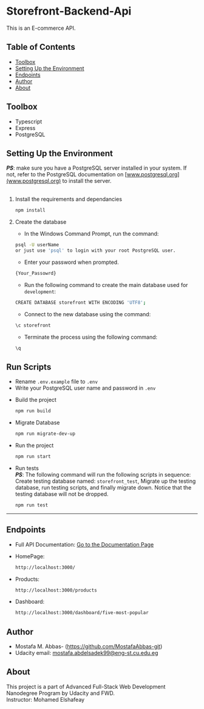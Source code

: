 # Storefront-Backend-Api

This is an E-commerce API.

## Table of Contents

- [Toolbox](#toolbox)
- [Setting Up the Environment](#setting-up-the-environment)
- [Endpoints ](#endpoints)
- [Author](#Author)
- [About](#about)

## Toolbox

- Typescript
- Express
- PostgreSQL

## Setting Up the Environment

**_PS_**: make sure you have a PostgreSQL server installed in your system. If not, refer to the PostgreSQL documentation on [www.postgresql.org](www.postgresql.org) to install the server.
<br></br>

1. Install the requirements and dependancies

   ```sh
   npm install
   ```

2. Create the database <br>

   - In the Windows Command Prompt, run the command:

   ```sh
   psql -U userName
   or just use 'psql' to login with your root PostgreSQL user.
   ```

   - Enter your password when prompted.

   ```sh
   {Your_Passowrd}
   ```

   - Run the following command to create the main database used for `development`:

   ```sh
   CREATE DATABASE storefront WITH ENCODING 'UTF8';
   ```

   - Connect to the new database using the command:

   ```sh
   \c storefront
   ```

   - Terminate the process using the following command:

   ```sh
   \q
   ```

## Run Scripts

- Rename `.env.example` file to `.env`
- Write your PostgreSQL user name and password in `.env`

<!-- - Run the following commands to create the database needed for `testing`

  ```sh
  npm run create-test-db
  ``` -->

- Build the project

  ```sh
  npm run build
  ```

- Migrate Database

  ```sh
  npm run migrate-dev-up
  ```

- Run the project

  ```sh
  npm run start
  ```

- Run tests <br>
  **_PS_**: The following command will run the following scripts in sequence: Create testing database named: `storefront_test`, Migrate up the testing database, run testing scripts, and finally migrate down. Notice that the testing database will not be dropped.

  ```sh
  npm run test
  ```

---

## Endpoints

- Full API Documentation:
  [Go to the Documentation Page](https://documenter.getpostman.com/view/14046968/UyxjFmBM#65ae3ab3-93b2-4b06-8b73-ebe5079bc80b)

- HomePage:

  ```sh
  http://localhost:3000/
  ```

- Products:
  ```sh
  http://localhost:3000/products
  ```
- Dashboard:
  ```sh
  http://localhost:3000/dashboard/five-most-popular
  ```

## Author

- Mostafa M. Abbas- (https://github.com/MostafaAbbas-git)
- Udacity email: mostafa.abdelsadek99@eng-st.cu.edu.eg

## About

This project is a part of Advanced Full-Stack Web Development Nanodegree Program by Udacity and FWD.\
Instructor: Mohamed Elshafeay
